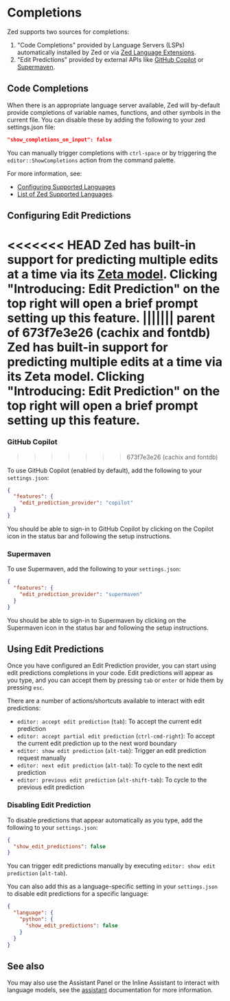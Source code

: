# Completions

Zed supports two sources for completions:

1. "Code Completions" provided by Language Servers (LSPs) automatically installed by Zed or via [Zed Language Extensions](languages.md).
2. "Edit Predictions" provided by external APIs like [GitHub Copilot](#github-copilot) or [Supermaven](#supermaven).

## Code Completions

When there is an appropriate language server available, Zed will by-default provide completions of variable names, functions, and other symbols in the current file. You can disable these by adding the following to your zed settings.json file:

```json
"show_completions_on_input": false
```

You can manually trigger completions with `ctrl-space` or by triggering the `editor::ShowCompletions` action from the command palette.

For more information, see:

- [Configuring Supported Languages](./configuring-languages.md)
- [List of Zed Supported Languages](./languages.md).

## Configuring Edit Predictions

<<<<<<< HEAD
Zed has built-in support for predicting multiple edits at a time via its [Zeta model](https://huggingface.co/zed-industries/zeta). Clicking "Introducing: Edit Prediction" on the top right will open a brief prompt setting up this feature.
||||||| parent of 673f7e3e26 (cachix and fontdb)
Zed has built-in support for predicting multiple edits at a time via its Zeta model. Clicking "Introducing: Edit Prediction" on the top right will open a brief prompt setting up this feature.
=======
### GitHub Copilot
>>>>>>> 673f7e3e26 (cachix and fontdb)

To use GitHub Copilot (enabled by default), add the following to your `settings.json`:

```json
{
  "features": {
    "edit_prediction_provider": "copilot"
  }
}
```

You should be able to sign-in to GitHub Copilot by clicking on the Copilot icon in the status bar and following the setup instructions.

### Supermaven

To use Supermaven, add the following to your `settings.json`:

```json
{
  "features": {
    "edit_prediction_provider": "supermaven"
  }
}
```

You should be able to sign-in to Supermaven by clicking on the Supermaven icon in the status bar and following the setup instructions.

## Using Edit Predictions

Once you have configured an Edit Prediction provider, you can start using edit predictions completions in your code. Edit predictions will appear as you type, and you can accept them by pressing `tab` or `enter` or hide them by pressing `esc`.

There are a number of actions/shortcuts available to interact with edit predictions:

- `editor: accept edit prediction` (`tab`): To accept the current edit prediction
- `editor: accept partial edit prediction` (`ctrl-cmd-right`): To accept the current edit prediction up to the next word boundary
- `editor: show edit prediction` (`alt-tab`): Trigger an edit prediction request manually
- `editor: next edit prediction` (`alt-tab`): To cycle to the next edit prediction
- `editor: previous edit prediction` (`alt-shift-tab`): To cycle to the previous edit prediction

### Disabling Edit Prediction

To disable predictions that appear automatically as you type, add the following to your `settings.json`:

```json
{
  "show_edit_predictions": false
}
```

You can trigger edit predictions manually by executing `editor: show edit prediction` (`alt-tab`).

You can also add this as a language-specific setting in your `settings.json` to disable edit predictions for a specific language:

```json
{
  "language": {
    "python": {
      "show_edit_predictions": false
    }
  }
}
```

## See also

You may also use the Assistant Panel or the Inline Assistant to interact with language models, see the [assistant](assistant/assistant.md) documentation for more information.
